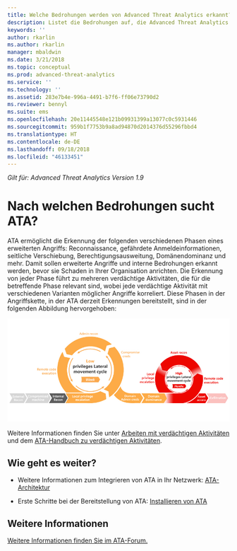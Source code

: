 ```yaml
---
title: Welche Bedrohungen werden von Advanced Threat Analytics erkannt? | Microsoft-Dokumentation
description: Listet die Bedrohungen auf, die Advanced Threat Analytics erkennt
keywords: ''
author: rkarlin
ms.author: rkarlin
manager: mbaldwin
ms.date: 3/21/2018
ms.topic: conceptual
ms.prod: advanced-threat-analytics
ms.service: ''
ms.technology: ''
ms.assetid: 283e7b4e-996a-4491-b7f6-ff06e73790d2
ms.reviewer: bennyl
ms.suite: ems
ms.openlocfilehash: 20e11445548e121b09931399a13077c0c5931446
ms.sourcegitcommit: 959b1f7753b9a8ad94870d2014376d55296fbbd4
ms.translationtype: HT
ms.contentlocale: de-DE
ms.lasthandoff: 09/18/2018
ms.locfileid: "46133451"
---
```

*Gilt für: Advanced Threat Analytics Version 1.9*

# <a name="what-threats-does-ata-look-for"></a>Nach welchen Bedrohungen sucht ATA?

ATA ermöglicht die Erkennung der folgenden verschiedenen Phasen eines erweiterten Angriffs: Reconnaissance, gefährdete Anmeldeinformationen, seitliche Verschiebung, Berechtigungsausweitung, Domänendominanz und mehr. Damit sollen erweiterte Angriffe und interne Bedrohungen erkannt werden, bevor sie Schaden in Ihrer Organisation anrichten.
Die Erkennung von jeder Phase führt zu mehreren verdächtige Aktivitäten, die für die betreffende Phase relevant sind, wobei jede verdächtige Aktivität mit verschiedenen Varianten möglicher Angriffe korreliert.
Diese Phasen in der Angriffskette, in der ATA derzeit Erkennungen bereitstellt, sind in der folgenden Abbildung hervorgehoben:

![ATA focus on lateral activity in attack kill chain](media/attack-kill-chain-small.jpg)


Weitere Informationen finden Sie unter [Arbeiten mit verdächtigen Aktivitäten](working-with-suspicious-activities.md) und dem [ATA-Handbuch zu verdächtigen Aktivitäten](suspicious-activity-guide.md).


## <a name="whats-next"></a>Wie geht es weiter?

-   Weitere Informationen zum Integrieren von ATA in Ihr Netzwerk: [ATA-Architektur](ata-architecture.md)

-   Erste Schritte bei der Bereitstellung von ATA: [Installieren von ATA](install-ata-step1.md)


## <a name="see-also"></a>Weitere Informationen
[Weitere Informationen finden Sie im ATA-Forum.](https://social.technet.microsoft.com/Forums/security/home?forum=mata)
